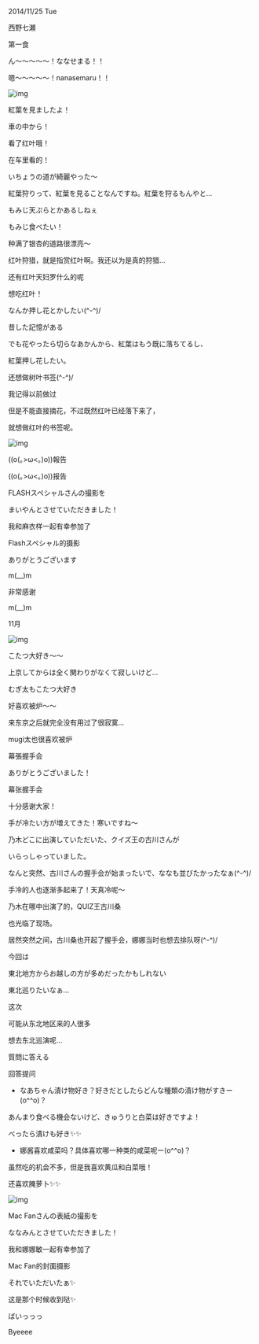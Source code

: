 2014/11/25 Tue

西野七瀬

第一食

 

ん〜〜〜〜〜！ななせまる！！

嗯〜〜〜〜〜！nanasemaru！！

 

![img](https://janelin612.github.io/n46-crawler/nanase.nishino/img/nanase.nishino/img/2014/11/25/9932991/0000.jpeg)

 

 

紅葉を見ましたよ！

車の中から！

看了红叶哦！

在车里看的！



いちょうの道が綺麗やった〜

紅葉狩りって、紅葉を見ることなんですね。紅葉を狩るもんやと...

もみじ天ぷらとかあるしねぇ

もみじ食べたい！

种满了银杏的道路很漂亮〜

红叶狩猎，就是指赏红叶啊。我还以为是真的狩猎...

还有红叶天妇罗什么的呢

想吃红叶！





なんか押し花とかしたい(^-^)/

昔した記憶がある

でも花やったら切らなあかんから、紅葉はもう既に落ちてるし、

紅葉押し花したい。

还想做树叶书签(^-^)/

我记得以前做过

但是不能直接摘花，不过既然红叶已经落下来了，

就想做红叶的书签呢。

 

![img](https://janelin612.github.io/n46-crawler/nanase.nishino/img/nanase.nishino/img/2014/11/25/9932991/0001.jpeg)

 

((o(｡>ω<｡)o))報告

((o(｡>ω<｡)o))报告

 



FLASHスペシャルさんの撮影を

まいやんとさせていただきました！

我和麻衣样一起有幸参加了

Flashスペシャル的摄影

 

ありがとうございます

m(__)m

非常感谢

m(__)m

 

11月

 

![img](https://janelin612.github.io/n46-crawler/nanase.nishino/img/nanase.nishino/img/2014/11/25/9932991/0002.jpeg)

こたつ大好き〜〜

上京してからは全く関わりがなくて寂しいけど...

むぎ太もこたつ大好き

好喜欢被炉〜〜

来东京之后就完全没有用过了很寂寞...

mugi太也很喜欢被炉

 

幕張握手会

ありがとうございました！

幕张握手会

十分感谢大家！



手が冷たい方が増えてきた！寒いですね〜

乃木どこに出演していただいた、クイズ王の古川さんが

いらっしゃっていました。

なんと突然、古川さんの握手会が始まったいで、ななも並びたかったなぁ(^-^)/

手冷的人也逐渐多起来了！天真冷呢〜

乃木在哪中出演了的，QUIZ王古川桑

也光临了现场。

居然突然之间，古川桑也开起了握手会，娜娜当时也想去排队呀(^-^)/



 

今回は

東北地方からお越しの方が多めだったかもしれない

東北巡りたいなぁ...

这次

可能从东北地区来的人很多

想去东北巡演呢...

 

 

 

質問に答える

回答提问

 

- なあちゃん漬け物好き？好きだとしたらどんな種類の漬け物がすきー(o^^o)？  

あんまり食べる機会ないけど、きゅうりと白菜は好きですよ！

べったら漬けも好き✨✨

- 娜酱喜欢咸菜吗？具体喜欢哪一种类的咸菜呢ー(o^^o)？

虽然吃的机会不多，但是我喜欢黄瓜和白菜哦！

还喜欢腌萝卜✨✨

 

![img](https://janelin612.github.io/n46-crawler/nanase.nishino/img/nanase.nishino/img/2014/11/25/9932991/0003.jpeg)

Mac Fanさんの表紙の撮影を

ななみんとさせていただきました！

我和娜娜敏一起有幸参加了

Mac Fan的封面摄影



それでいただいたぁ✨

这是那个时候收到哒✨

 

ばいっっっ

Byeeee